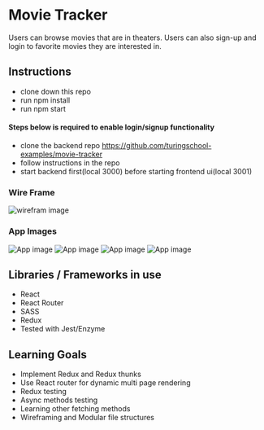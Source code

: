 # Movie Tracker
Users can browse movies that are in theaters. Users can also sign-up and login to favorite movies they are interested in.

## Instructions
- clone down this repo
- run npm install
- run npm start

#### Steps below is required to enable login/signup functionality
- clone the backend repo https://github.com/turingschool-examples/movie-tracker
- follow instructions in the repo
- start backend first(local 3000) before starting frontend ui(local 3001)


### Wire Frame
 ![wirefram image](https://user-images.githubusercontent.com/22114952/57744196-778d7d00-7685-11e9-9336-478b54b1b254.png)
 
### App Images
![App image](https://user-images.githubusercontent.com/22114952/57785439-fb2f8400-76ee-11e9-86fd-372c359a952c.png)
![App image](https://user-images.githubusercontent.com/22114952/57785440-fbc81a80-76ee-11e9-9e1d-b996bb2ffd7f.png)
![App image](https://user-images.githubusercontent.com/22114952/57785441-fbc81a80-76ee-11e9-8826-e18472c80468.png)
![App image](https://user-images.githubusercontent.com/22114952/57785442-fbc81a80-76ee-11e9-9d69-0a22e1511cbc.png)
 
 ## Libraries / Frameworks in use
 
 - React
 - React Router
 - SASS
 - Redux
 - Tested with Jest/Enzyme
 
 ## Learning Goals 
 - Implement Redux and Redux thunks
 - Use React router for dynamic multi page rendering 
 - Redux testing
 - Async methods testing
 - Learning other fetching methods
 - Wireframing and Modular file structures
